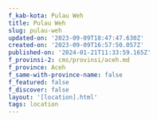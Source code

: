 ```yaml
---
f_kab-kota: Pulau Weh
title: Pulau Weh
slug: pulau-weh
updated-on: '2023-09-09T18:47:47.630Z'
created-on: '2023-09-09T16:57:50.057Z'
published-on: '2024-01-21T11:33:59.165Z'
f_provinsi-2: cms/provinsi/aceh.md
f_province: Aceh
f_same-with-province-name: false
f_featured: false
f_discover: false
layout: '[location].html'
tags: location
---
```



